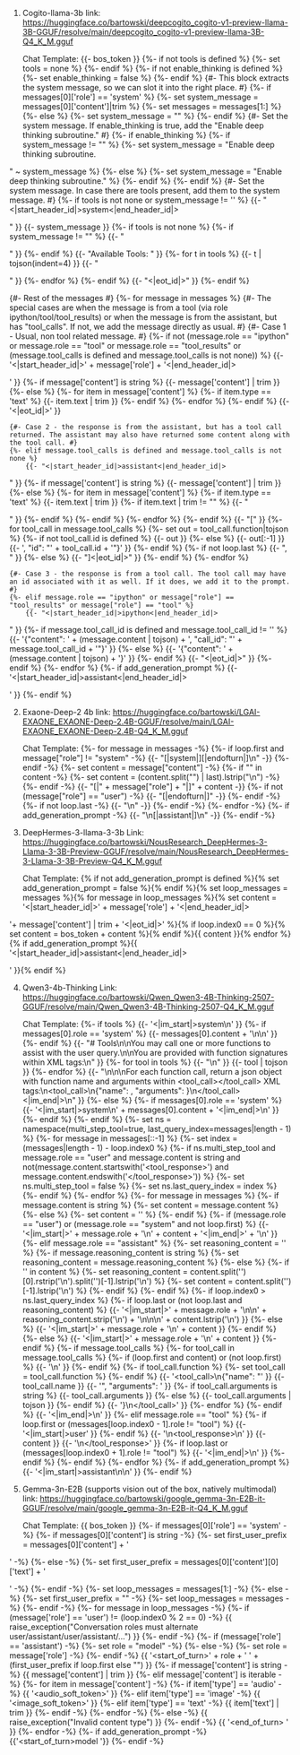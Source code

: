 1. Cogito-llama-3b
    link:
    https://huggingface.co/bartowski/deepcogito_cogito-v1-preview-llama-3B-GGUF/resolve/main/deepcogito_cogito-v1-preview-llama-3B-Q4_K_M.gguf
    
    Chat Template:
    {{- bos_token }}
{%- if not tools is defined %}
    {%- set tools = none %}
{%- endif %}
{%- if not enable_thinking is defined %}
    {%- set enable_thinking = false %}
{%- endif %}
{#- This block extracts the system message, so we can slot it into the right place. #}
{%- if messages[0]['role'] == 'system' %}
    {%- set system_message = messages[0]['content']|trim %}
    {%- set messages = messages[1:] %}
{%- else %}
    {%- set system_message = "" %}
{%- endif %}
{#- Set the system message. If enable_thinking is true, add the "Enable deep thinking subroutine." #}
{%- if enable_thinking %}
    {%- if system_message != "" %}
        {%- set system_message = "Enable deep thinking subroutine.

" ~ system_message %}
    {%- else %}
        {%- set system_message = "Enable deep thinking subroutine." %}
    {%- endif %}
{%- endif %}
{#- Set the system message. In case there are tools present, add them to the system message. #}
{%- if tools is not none or system_message != '' %}
    {{- "<|start_header_id|>system<|end_header_id|>

" }}
    {{- system_message }}
    {%- if tools is not none %}
        {%- if system_message != "" %}
            {{- "

" }}
        {%- endif %}
        {{- "Available Tools:
" }}
        {%- for t in tools %}
            {{- t | tojson(indent=4) }}
            {{- "

" }}
        {%- endfor %}
    {%- endif %}
    {{- "<|eot_id|>" }}
{%- endif %}

{#- Rest of the messages #}
{%- for message in messages %}
    {#- The special cases are when the message is from a tool (via role ipython/tool/tool_results) or when the message is from the assistant, but has "tool_calls". If not, we add the message directly as usual. #}
    {#- Case 1 - Usual, non tool related message. #}
    {%- if not (message.role == "ipython" or message.role == "tool" or message.role == "tool_results" or (message.tool_calls is defined and message.tool_calls is not none)) %}
        {{- '<|start_header_id|>' + message['role'] + '<|end_header_id|>

' }}
        {%- if message['content'] is string %}
            {{- message['content'] | trim }}
        {%- else %}
            {%- for item in message['content'] %}
                {%- if item.type == 'text' %}
                    {{- item.text | trim }}
                {%- endif %}
            {%- endfor %}
        {%- endif %}
        {{- '<|eot_id|>' }}
    
    {#- Case 2 - the response is from the assistant, but has a tool call returned. The assistant may also have returned some content along with the tool call. #}
    {%- elif message.tool_calls is defined and message.tool_calls is not none %}
        {{- "<|start_header_id|>assistant<|end_header_id|>

" }}
        {%- if message['content'] is string %}
            {{- message['content'] | trim }}
        {%- else %}
            {%- for item in message['content'] %}
                {%- if item.type == 'text' %}
                    {{- item.text | trim }}
                    {%- if item.text | trim != "" %}
                        {{- "

" }}
                    {%- endif %}
                {%- endif %}
            {%- endfor %}
        {%- endif %}
        {{- "[" }}
        {%- for tool_call in message.tool_calls %}
            {%- set out = tool_call.function|tojson %}
            {%- if not tool_call.id is defined %}
                {{- out }}
            {%- else %}
                {{- out[:-1] }}
                {{- ', "id": "' + tool_call.id + '"}' }}
            {%- endif %}
            {%- if not loop.last %}
                {{- ", " }}
            {%- else %}
                {{- "]<|eot_id|>" }}
            {%- endif %}
        {%- endfor %}
    
    {#- Case 3 - the response is from a tool call. The tool call may have an id associated with it as well. If it does, we add it to the prompt. #}
    {%- elif message.role == "ipython" or message["role"] == "tool_results" or message["role"] == "tool" %}
        {{- "<|start_header_id|>ipython<|end_header_id|>

" }}
        {%- if message.tool_call_id is defined and message.tool_call_id != '' %}
            {{- '{"content": ' + (message.content | tojson) + ', "call_id": "' + message.tool_call_id + '"}' }}
        {%- else %}
            {{- '{"content": ' + (message.content | tojson) + '}' }}
        {%- endif %}
        {{- "<|eot_id|>" }}
    {%- endif %}
{%- endfor %}
{%- if add_generation_prompt %}
    {{- '<|start_header_id|>assistant<|end_header_id|>

' }}
{%- endif %}

2. Exaone-Deep-2 4b
    link:
    https://huggingface.co/bartowski/LGAI-EXAONE_EXAONE-Deep-2.4B-GGUF/resolve/main/LGAI-EXAONE_EXAONE-Deep-2.4B-Q4_K_M.gguf

    Chat Template:
    {%- for message in messages -%}
	{%- if loop.first and message["role"] != "system" -%}
		{{- "[|system|][|endofturn|]\n" -}}
	{%- endif -%}
	{%- set content = message["content"] -%}
	{%- if "</thought>" in content -%}
		{%- set content = (content.split("</thought>") | last).lstrip("\n") -%}
	{%- endif -%}
	{{- "[|" + message["role"] + "|]" + content -}}
	{%- if not (message["role"] == "user") -%}
		{{- "[|endofturn|]" -}}
	{%- endif -%}
	{%- if not loop.last -%}
		{{- "\n" -}}
	{%- endif -%}
{%- endfor -%}
{%- if add_generation_prompt -%}
	{{- "\n[|assistant|]<thought>\n" -}}
{%- endif -%}




3. DeepHermes-3-llama-3-3b
    Link:
    https://huggingface.co/bartowski/NousResearch_DeepHermes-3-Llama-3-3B-Preview-GGUF/resolve/main/NousResearch_DeepHermes-3-Llama-3-3B-Preview-Q4_K_M.gguf

    Chat Template:
    {% if not add_generation_prompt is defined %}{% set add_generation_prompt = false %}{% endif %}{% set loop_messages = messages %}{% for message in loop_messages %}{% set content = '<|start_header_id|>' + message['role'] + '<|end_header_id|>

'+ message['content'] | trim + '<|eot_id|>' %}{% if loop.index0 == 0 %}{% set content = bos_token + content %}{% endif %}{{ content }}{% endfor %}{% if add_generation_prompt %}{{ '<|start_header_id|>assistant<|end_header_id|>

' }}{% endif %}



4. Qwen3-4b-Thinking
    Link:
    https://huggingface.co/bartowski/Qwen_Qwen3-4B-Thinking-2507-GGUF/resolve/main/Qwen_Qwen3-4B-Thinking-2507-Q4_K_M.gguf


    Chat Template:
    {%- if tools %}
    {{- '<|im_start|>system\n' }}
    {%- if messages[0].role == 'system' %}
        {{- messages[0].content + '\n\n' }}
    {%- endif %}
    {{- "# Tools\n\nYou may call one or more functions to assist with the user query.\n\nYou are provided with function signatures within <tools></tools> XML tags:\n<tools>" }}
    {%- for tool in tools %}
        {{- "\n" }}
        {{- tool | tojson }}
    {%- endfor %}
    {{- "\n</tools>\n\nFor each function call, return a json object with function name and arguments within <tool_call></tool_call> XML tags:\n<tool_call>\n{\"name\": <function-name>, \"arguments\": <args-json-object>}\n</tool_call><|im_end|>\n" }}
{%- else %}
    {%- if messages[0].role == 'system' %}
        {{- '<|im_start|>system\n' + messages[0].content + '<|im_end|>\n' }}
    {%- endif %}
{%- endif %}
{%- set ns = namespace(multi_step_tool=true, last_query_index=messages|length - 1) %}
{%- for message in messages[::-1] %}
    {%- set index = (messages|length - 1) - loop.index0 %}
    {%- if ns.multi_step_tool and message.role == "user" and message.content is string and not(message.content.startswith('<tool_response>') and message.content.endswith('</tool_response>')) %}
        {%- set ns.multi_step_tool = false %}
        {%- set ns.last_query_index = index %}
    {%- endif %}
{%- endfor %}
{%- for message in messages %}
    {%- if message.content is string %}
        {%- set content = message.content %}
    {%- else %}
        {%- set content = '' %}
    {%- endif %}
    {%- if (message.role == "user") or (message.role == "system" and not loop.first) %}
        {{- '<|im_start|>' + message.role + '\n' + content + '<|im_end|>' + '\n' }}
    {%- elif message.role == "assistant" %}
        {%- set reasoning_content = '' %}
        {%- if message.reasoning_content is string %}
            {%- set reasoning_content = message.reasoning_content %}
        {%- else %}
            {%- if '</think>' in content %}
                {%- set reasoning_content = content.split('</think>')[0].rstrip('\n').split('<think>')[-1].lstrip('\n') %}
                {%- set content = content.split('</think>')[-1].lstrip('\n') %}
            {%- endif %}
        {%- endif %}
        {%- if loop.index0 > ns.last_query_index %}
            {%- if loop.last or (not loop.last and reasoning_content) %}
                {{- '<|im_start|>' + message.role + '\n<think>\n' + reasoning_content.strip('\n') + '\n</think>\n\n' + content.lstrip('\n') }}
            {%- else %}
                {{- '<|im_start|>' + message.role + '\n' + content }}
            {%- endif %}
        {%- else %}
            {{- '<|im_start|>' + message.role + '\n' + content }}
        {%- endif %}
        {%- if message.tool_calls %}
            {%- for tool_call in message.tool_calls %}
                {%- if (loop.first and content) or (not loop.first) %}
                    {{- '\n' }}
                {%- endif %}
                {%- if tool_call.function %}
                    {%- set tool_call = tool_call.function %}
                {%- endif %}
                {{- '<tool_call>\n{"name": "' }}
                {{- tool_call.name }}
                {{- '", "arguments": ' }}
                {%- if tool_call.arguments is string %}
                    {{- tool_call.arguments }}
                {%- else %}
                    {{- tool_call.arguments | tojson }}
                {%- endif %}
                {{- '}\n</tool_call>' }}
            {%- endfor %}
        {%- endif %}
        {{- '<|im_end|>\n' }}
    {%- elif message.role == "tool" %}
        {%- if loop.first or (messages[loop.index0 - 1].role != "tool") %}
            {{- '<|im_start|>user' }}
        {%- endif %}
        {{- '\n<tool_response>\n' }}
        {{- content }}
        {{- '\n</tool_response>' }}
        {%- if loop.last or (messages[loop.index0 + 1].role != "tool") %}
            {{- '<|im_end|>\n' }}
        {%- endif %}
    {%- endif %}
{%- endfor %}
{%- if add_generation_prompt %}
    {{- '<|im_start|>assistant\n<think>\n' }}
{%- endif %}


5. Gemma-3n-E2B (supports vision out of the box, natively multimodal)
    link:
    https://huggingface.co/bartowski/google_gemma-3n-E2B-it-GGUF/resolve/main/google_gemma-3n-E2B-it-Q4_K_M.gguf

    Chat Template:
    {{ bos_token }}
{%- if messages[0]['role'] == 'system' -%}
    {%- if messages[0]['content'] is string -%}
        {%- set first_user_prefix = messages[0]['content'] + '

' -%}
    {%- else -%}
        {%- set first_user_prefix = messages[0]['content'][0]['text'] + '

' -%}
    {%- endif -%}
    {%- set loop_messages = messages[1:] -%}
{%- else -%}
    {%- set first_user_prefix = "" -%}
    {%- set loop_messages = messages -%}
{%- endif -%}
{%- for message in loop_messages -%}
    {%- if (message['role'] == 'user') != (loop.index0 % 2 == 0) -%}
        {{ raise_exception("Conversation roles must alternate user/assistant/user/assistant/...") }}
    {%- endif -%}
    {%- if (message['role'] == 'assistant') -%}
        {%- set role = "model" -%}
    {%- else -%}
        {%- set role = message['role'] -%}
    {%- endif -%}
    {{ '<start_of_turn>' + role + '
' + (first_user_prefix if loop.first else "") }}
    {%- if message['content'] is string -%}
        {{ message['content'] | trim }}
    {%- elif message['content'] is iterable -%}
        {%- for item in message['content'] -%}
            {%- if item['type'] == 'audio' -%}
                {{ '<audio_soft_token>' }}
            {%- elif item['type'] == 'image' -%}
                {{ '<image_soft_token>' }}
            {%- elif item['type'] == 'text' -%}
                {{ item['text'] | trim }}
            {%- endif -%}
        {%- endfor -%}
    {%- else -%}
        {{ raise_exception("Invalid content type") }}
    {%- endif -%}
    {{ '<end_of_turn>
' }}
{%- endfor -%}
{%- if add_generation_prompt -%}
    {{'<start_of_turn>model
'}}
{%- endif -%}
